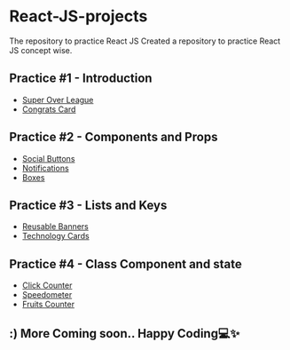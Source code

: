 # React-JS-projects
The repository to practice React JS
Created a repository to practice React JS concept wise.

## Practice #1 - Introduction

- [Super Over League](https://github.com/babybhavani/SuperOverLeaguePage.git)
- [Congrats Card](https://github.com/babybhavani/Congrats-Card.git)

## Practice #2 - Components and Props

- [Social Buttons](https://github.com/babybhavani/ReactJS2.git)
- [Notifications](https://github.com/babybhavani/Notifications.git)
- [Boxes](https://github.com/babybhavani/Boxes.git)

## Practice #3 - Lists and Keys
- [Reusable Banners](https://github.com/babybhavani/Reusable-Banners.git)
- [Technology Cards](https://github.com/babybhavani/Technology-Cards.git)

## Practice #4 - Class Component and state
- [Click Counter](https://github.com/babybhavani/Click-Counter.git)
- [Speedometer](https://github.com/babybhavani/Speedometer-React.git)
- [Fruits Counter](https://github.com/babybhavani/Fruits-Counter.git)

## :) More Coming soon.. Happy Coding💻✨
